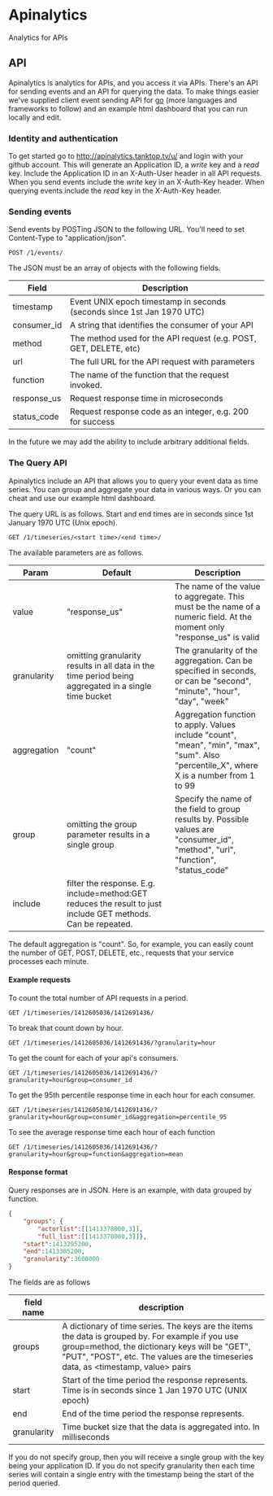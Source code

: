 # Apinalytics

Analytics for APIs


## API
Apinalytics is analytics for APIs, and you access it via APIs.  There's an API for sending events and an API for querying the data.  To make things easier we've supplied client event sending API for [go](https://github.com/apinalytics/apinalytics_client) (more languages and frameworks to follow) and an example html dashboard that you can run locally and edit.

### Identity and authentication
To get started go to http://apinalytics.tanktop.tv/u/ and login with your github account.  This will generate an Application ID, a _write_ key and a _read_ key.  Include the Application ID in an X-Auth-User header in all API requests.  When you send events include the _write_ key in an X-Auth-Key header.  When querying events include the _read_ key in the X-Auth-Key header.

### Sending events
Send events by POSTing JSON to the following URL.  You'll need to set Content-Type to "application/json".

`POST /1/events/`

The JSON must be an array of objects with the following fields.


| Field | Description |
|---|---|
| timestamp | Event UNIX epoch timestamp in seconds (seconds since 1st Jan 1970 UTC) |
| consumer_id | A string that identifies the consumer of your API |
| method | The method used for the API request (e.g. POST, GET, DELETE, etc) |
| url | The full URL for the API request with parameters |
| function | The name of the function that the request invoked.|
| response_us | Request response time in microseconds |
| status_code | Request response code as an integer, e.g. 200 for success |

In the future we may add the ability to include arbitrary additional fields.

### The Query API
Apinalytics include an API that allows you to query your event data as time series.  You can group and aggregate your data in various ways. Or you can cheat and use our example html dashboard.

The query URL is as follows.  Start and end times are in seconds since 1st January 1970 UTC (Unix epoch).

`GET /1/timeseries/<start time>/<end time>/`

The available parameters are as follows.

| Param | Default | Description |
| ---    | ---      | ---          |
| value | "response_us"| The name of the value to aggregate.  This must be the name of a numeric field.  At the moment only "response_us" is valid |
| granularity | omitting granularity results in all data in the time period being aggregated in a single time bucket | The granularity of the aggregation. Can be specified in seconds, or can be "second", "minute", "hour", "day", "week" |
| aggregation | "count" | Aggregation function to apply.  Values include "count", "mean", "min", "max", "sum".  Also "percentile_X", where X is a number from 1 to 99 |
| group | omitting the group parameter results in a single group | Specify the name of the field to group results by. Possible values are "consumer_id", "method", "url", "function", "status_code" |
| include | filter the response.  E.g. include=method:GET reduces the result to just include GET methods.  Can be repeated.  |

The default aggregation is "count".  So, for example, you can easily count the number of GET, POST, DELETE, etc., requests that your service processes each minute.


#### Example requests
To count the total number of API requests in a period.

`GET /1/timeseries/1412605036/1412691436/`

To break that count down by hour.

`GET /1/timeseries/1412605036/1412691436/?granularity=hour`

To get the count for each of your api's consumers.

`GET /1/timeseries/1412605036/1412691436/?granularity=hour&group=consumer_id`

To get the 95th percentile response time in each hour for each consumer.

`GET /1/timeseries/1412605036/1412691436/?granularity=hour&group=consumer_id&aggregation=percentile_95`

To see the average response time each hour of each function

`GET /1/timeseries/1412605036/1412691436/?granularity=hour&group=function&aggregation=mean`

#### Response format
Query responses are in JSON.  Here is an example, with data grouped by function.

```json
{
    "groups": {
        "actorlist":[[1413378000,3]],
        "full_list":[[1413378000,3]]},
    "start":1413295200,
    "end":1413385200,
    "granularity":3600000
}
```
The fields are as follows

| field name  | description |
|---|---|
|groups | A dictionary of time series.  The keys are the items the data is grouped by.  For example if you use group=method, the dictionary keys will be "GET", "PUT", "POST", etc.  The values are the timeseries data, as <timestamp, value> pairs |
| start | Start of the time period the response represents. Time is in seconds since 1 Jan 1970 UTC (UNIX epoch) |
| end | End of the time period the response represents. |
| granularity | Time bucket size that the data is aggregated into.  In milliseconds |

If you do not specify group, then you will receive a single group with the key being your application ID. If you do not specify granularity then each time series will contain a single entry with the timestamp being the start of the period queried.

